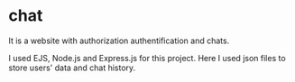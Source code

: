 # chat
It is a website with authorization authentification and chats.

I used EJS, Node.js and Express.js for this project. Here I used json files to store users' data and chat history.

